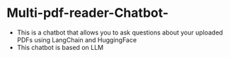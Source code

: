 # Multi-pdf-reader-Chatbot-

- This is a chatbot that allows you to ask questions about your uploaded PDFs using LangChain and HuggingFace
- This chatbot is based on LLM
